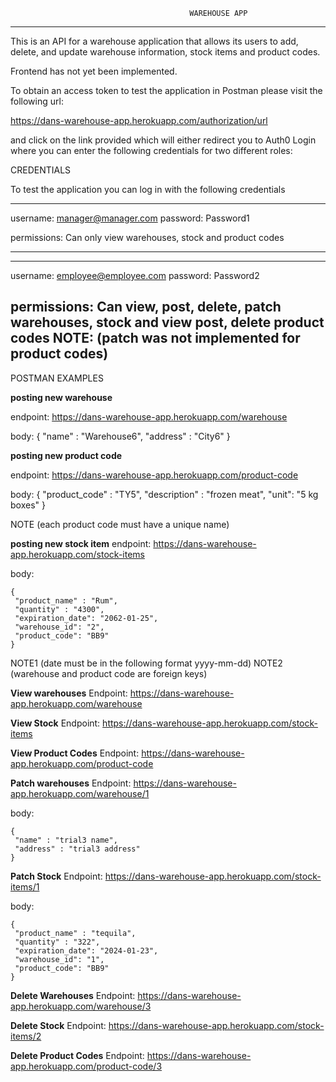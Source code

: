                                 
                                            WAREHOUSE APP
_________________________________________________________________________________________________________________________


This is an API for a warehouse application that allows its users to add, delete, and update warehouse information,
stock items and product codes.

Frontend has not yet been implemented.

To obtain an access token to test the application in Postman please visit the following url: 

https://dans-warehouse-app.herokuapp.com/authorization/url

and click on the link provided which will either redirect you to Auth0 Login 
where you can enter the following credentials for two different roles:


CREDENTIALS

To test the application you can log in with the following credentials

---------------------------------------
username: manager@manager.com
password: Password1

permissions: Can only view warehouses, stock and product codes 

---------------------------------------


---------------------------------------
username: employee@employee.com
password: Password2

permissions: Can view, post, delete, patch warehouses, stock and view post, delete product codes
NOTE: (patch was not implemented for product codes) 
-----------------------------------------



POSTMAN EXAMPLES

********posting new warehouse********

endpoint:
    https://dans-warehouse-app.herokuapp.com/warehouse

body:
    {
     "name" : "Warehouse6",
     "address" : "City6"
    }
    
********posting new product code********

endpoint:
    https://dans-warehouse-app.herokuapp.com/product-code
    
body:
    {
     "product_code" : "TY5",
     "description" : "frozen meat",
     "unit": "5 kg boxes"
    }    
    
NOTE (each product code must have a unique name)
    
********posting new stock item********
endpoint:
    https://dans-warehouse-app.herokuapp.com/stock-items

body:

    {
     "product_name" : "Rum",
     "quantity" : "4300",
     "expiration_date": "2062-01-25",
     "warehouse_id": "2",
     "product_code": "BB9"
    }
NOTE1 (date must be in the following format yyyy-mm-dd)
NOTE2 (warehouse and product code are foreign keys)
  

********View warehouses********
Endpoint:
https://dans-warehouse-app.herokuapp.com/warehouse


********View Stock********
Endpoint:
https://dans-warehouse-app.herokuapp.com/stock-items



********View Product Codes********
Endpoint:
https://dans-warehouse-app.herokuapp.com/product-code



********Patch warehouses********
Endpoint:
https://dans-warehouse-app.herokuapp.com/warehouse/1


body:

    {
     "name" : "trial3 name",
     "address" : "trial3 address"
    }


********Patch Stock********
Endpoint:
https://dans-warehouse-app.herokuapp.com/stock-items/1



body:

    {
     "product_name" : "tequila",
     "quantity" : "322",
     "expiration_date": "2024-01-23",
     "warehouse_id": "1",
     "product_code": "BB9"
    }

    
********Delete Warehouses********
Endpoint:
https://dans-warehouse-app.herokuapp.com/warehouse/3


********Delete Stock********
Endpoint:
https://dans-warehouse-app.herokuapp.com/stock-items/2


********Delete Product Codes********
Endpoint:
https://dans-warehouse-app.herokuapp.com/product-code/3
 
         
        
     

